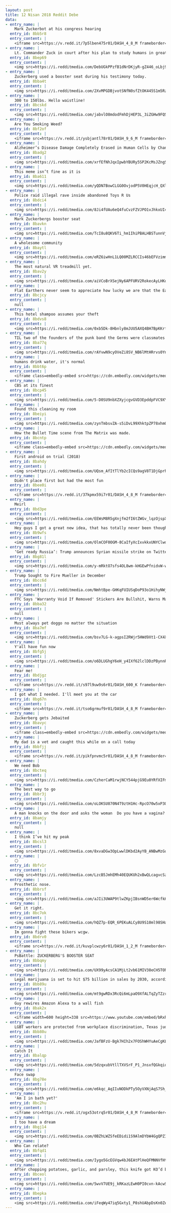 ```yaml
---
layout: post
title: 12 Nisan 2018 Reddit Debe
data:
- entry_name: |
    Mark Zuckerbot at his congress hearing
  entry_id: 8bb5r8
  entry_content: |
    <iframe src=https://v.redd.it/7p5lben475r01/DASH_4_8_M frameborder=0></iframe>
- entry_name: |
    Lt. Commander Zuck in court after his plan to study humans in greater detail backfires
  entry_id: 8bep69
  entry_content: |
    <img src=https://i.redditmedia.com/DebUGkPPzfB1dNrDKjyR-gZ446_oLbj93IKoztm9l1s.jpg?s=a976529ed674b4a4a6e674195f6090e7 frameborder=0>
- entry_name: |
    Zuckerberg used a booster seat during his testimony today.
  entry_id: 8bba4t
  entry_content: |
    <img src=https://i.redditmedia.com/2XvMPGDBjvotSNfN0sfZtOK445S1m5RzHu1u4Nk0AvI.jpg?s=0724323290928e8b1ebfd6e1b5927a99 frameborder=0>
- entry_name: |
    300 to 150lbs. Hello waistline!
  entry_id: 8bcskd
  entry_content: |
    <img src=https://i.redditmedia.com/jabvlO8mdodFmhDjHEP3L_3iZGHw9FQSXJ_hBfO42B4.jpg?s=2e4bc7303f81e0d59891462da11e3123 frameborder=0>
- entry_name: |
    Are You Smoking Weed?
  entry_id: 8bf2of
  entry_content: |
    <iframe src=https://v.redd.it/ysbjantl78r01/DASH_9_6_M frameborder=0></iframe>
- entry_name: |
    Alzheimer’s Disease Damage Completely Erased in Human Cells by Changing Structure of One Protein
  entry_id: 8badg2
  entry_content: |
    <img src=https://i.redditmedia.com/xrfEfNhJqxIpwbYBURy5SP2KcMsJZngSIbS5x29njgE.jpg?s=79903a78771d024acfd3ff3de9bbeda2 frameborder=0>
- entry_name: |
    This meme isn’t fine as it is
  entry_id: 8ba611
  entry_content: |
    <img src=https://i.redditmedia.com/yQDN7BowCLGG0OvjodP5V0HEqjcH_QXlZriK_A1JD20.jpg?s=204050a1812a867a74385bea0ff7e836 frameborder=0>
- entry_name: |
    Police raid illegal rave inside abandoned Toys R Us
  entry_id: 8bdci4
  entry_content: |
    <img src=https://i.redditmedia.com/8Ji4fUAu6eQ4fuCvzFZVJPO1vJhkxUI4kg3TFwwhWuE.jpg?s=9a1b303cbf3a674424937f41ba6e5cd6 frameborder=0>
- entry_name: |
    Mark Zuckerbergs booster seat
  entry_id: 8bavkn
  entry_content: |
    <img src=https://i.redditmedia.com/TcI8u8QKV6Ti_hm1IhiPBALHBSTunnVjhTEVGFlsyj4.jpg?s=18c8cb7a3848937cd7ef097fd6b89f86 frameborder=0>
- entry_name: |
    A wholesome community
  entry_id: 8baytl
  entry_content: |
    <img src=https://i.redditmedia.com/eRZ6iwHnL1LQ00MZLRCCIs46bEFVzimmauyGujo-_Bw.jpg?s=18657c8478eb293c7559ee95f51c2060 frameborder=0>
- entry_name: |
    The most natural VR treadmill yet.
  entry_id: 8bav2y
  entry_content: |
    <img src=https://i.redditmedia.com/aiVCoBrXSejNy6APFURV2RokecAyLHKoTQbdEohDMGg.gif?fm=jpg&s=059d35bf72faac01a232b82be1cf9058 frameborder=0>
- entry_name: |
    Flat Earthers never seem to appreciate how lucky we are that the Earth is horizontal rather than vertical
  entry_id: 8bcjcy
  entry_content: |
    null
- entry_name: |
    This hotel shampoo assumes your theft
  entry_id: 8bdvs8
  entry_content: |
    <img src=https://i.redditmedia.com/0xb5Dk-8Hbnly8mJUU5AXQ4BH7BpKKrfTinPol4yX_8.jpg?s=a7d8fd638b9a3b9071e9ca0f763d1a3e frameborder=0>
- entry_name: |
    TIL two of the founders of the punk band the Germs were classmates at an alternative high school where they were allowed to create their own class. They created a class for themselves called Fruit Eating in which they would go to a market, eat fruit for an hour, then return to school.
  entry_id: 8ba77q
  entry_content: |
    <img src=https://i.redditmedia.com/rAYvwN9cyOVeZi8SV_NB6lMtHRrvs0YnF7JpYo-ZHwA.jpg?s=ad3d877bf9ec4b7cf5dcf9708835e27b frameborder=0>
- entry_name: |
    humans drink water, it's normal
  entry_id: 8bbt6p
  entry_content: |
    <iframe class=embedly-embed src=https://cdn.embedly.com/widgets/media.html?src=https%3A%2F%2Fgfycat.com%2Fifr%2FAnxiousDenseBug&url=https%3A%2F%2Fgfycat.com%2FAnxiousDenseBug&image=https%3A%2F%2Fthumbs.gfycat.com%2FAnxiousDenseBug-size_restricted.gif&key=2aa3c4d5f3de4f5b9120b660ad850dc9&type=text%2Fhtml&schema=gfycat width=320 height=304 scrolling=no frameborder=0 allowfullscreen></iframe>
- entry_name: |
    CBS at its finest
  entry_id: 8bcp45
  entry_content: |
    <img src=https://i.redditmedia.com/5-D0SU9nbXZXyjcgvGVD3EpddpFVC9XYUexhkCcisig.jpg?s=9ac89be02602efd138fd37f476923d2f frameborder=0>
- entry_name: |
    Found this cleaning my room
  entry_id: 8beiyi
  entry_content: |
    <img src=https://i.redditmedia.com/zynTmbsvZA-s5iDvL99XhktpZP78xhmQS12XpG2cjug.jpg?s=a8a1c14fbf67d6b05edaf22d0b35b26b frameborder=0>
- entry_name: |
    How the Bullet Time scene from The Matrix was made.
  entry_id: 8bcntp
  entry_content: |
    <iframe class=embedly-embed src=https://cdn.embedly.com/widgets/media.html?src=https%3A%2F%2Fgfycat.com%2Fifr%2FPerfectFlippantKrill&url=https%3A%2F%2Fgfycat.com%2FPerfectFlippantKrill&image=https%3A%2F%2Fthumbs.gfycat.com%2FPerfectFlippantKrill-size_restricted.gif&key=522baf40bd3911e08d854040d3dc5c07&type=text%2Fhtml&schema=gfycat width=600 height=450 scrolling=no frameborder=0 allowfullscreen></iframe>
- entry_name: |
    First android on trial (2018)
  entry_id: 8bahdy
  entry_content: |
    <img src=https://i.redditmedia.com/UQsm_AfItTlYb2cICQs9agV8T1DjGprhEJAntks_ayE.jpg?s=e427a633de3c27fe47ece3b7b1fdf806 frameborder=0>
- entry_name: |
    Didn't place first but had the most fun
  entry_id: 8bee0i
  entry_content: |
    <iframe src=https://v.redd.it/37kpmx59i7r01/DASH_4_8_M frameborder=0></iframe>
- entry_name: |
    Meirl
  entry_id: 8bd3pe
  entry_content: |
    <img src=https://i.redditmedia.com/EEWsM8R5gXnjfm2fI6tZWGv_lqzOjspXgsC2VYP2gmA.jpg?s=a8054dbcd2a228f89b6b774b84655749 frameborder=0>
- entry_name: |
    Hey guys I got a great new idea, that has totally never been thought of before
  entry_id: 8b9wfs
  entry_content: |
    <img src=https://i.redditmedia.com/OlmCOF0OGM-8CaIfyXcIxvkkxUNYClwdqOoQj9icgZI.jpg?s=b46f434c14160ea170ccaceb5e9285ea frameborder=0>
- entry_name: |
    ‘Get ready Russia’: Trump announces Syrian missile strike on Twitter against ‘Gas Killing Animal’ Assad
  entry_id: 8bg81l
  entry_content: |
    <img src=https://i.redditmedia.com/y-mRktO7sfs4OL8wm-kHGEwPfnidvW-wrx0CTMxJGiI.jpg?s=b2a8bf80ec50da7ef96c6a7f535b717d frameborder=0>
- entry_name: |
    Trump Sought to Fire Mueller in December
  entry_id: 8bcc6d
  entry_content: |
    <img src=https://i.redditmedia.com/NmhtBpe-GHKqFUIUSqDoP93o1HihyNWj8LR8Q5_0n4g.jpg?s=c46d82f988f63299150b3ef9cccbb331 frameborder=0>
- entry_name: |
    FTC Says 'Warranty Void If Removed' Stickers Are Bullshit, Warns Manufacturers - Federal law says you can repair your own things, and manufacturers cannot force you to use their own repair services.
  entry_id: 8bba32
  entry_content: |
    null
- entry_name: |
    Must always pet doggo no matter the situation
  entry_id: 8ba7mf
  entry_content: |
    <img src=https://i.redditmedia.com/bsv7LG-k-agpsI2RWjr5HWd9Xt1-CX4XTSk9xe6ilNU.jpg?s=af7a54904a0aca4c8a9e84f2710ef6c2 frameborder=0>
- entry_name: |
    Y'all have fun now
  entry_id: 8bfg5j
  entry_content: |
    <img src=https://i.redditmedia.com/o6DLUGhgY6eH_y4IXf62lclDDzPBynnRUxiwfTEUjNI.jpg?s=0b8dec13d28484de0aab4d34b4edcc4d frameborder=0>
- entry_name: |
    Fear me!
  entry_id: 8bdjgz
  entry_content: |
    <iframe src=https://v.redd.it/s97l9uw9s6r01/DASH_600_K frameborder=0></iframe>
- entry_name: |
    I got what I needed. I'll meet you at the car
  entry_id: 8bg67n
  entry_content: |
    <iframe src=https://v.redd.it/tso6grmuf9r01/DASH_4_8_M frameborder=0></iframe>
- entry_name: |
    Zuckerberg gets Jebaited
  entry_id: 8bavyc
  entry_content: |
    <iframe class=embedly-embed src=https://cdn.embedly.com/widgets/media.html?src=https%3A%2F%2Fclips.twitch.tv%2Fembed%3Fclip%3DGorgeousFunnyNeanderthalBIRB%26autoplay%3Dfalse&url=https%3A%2F%2Fclips.twitch.tv%2FGorgeousFunnyNeanderthalBIRB&image=https%3A%2F%2Fclips-media-assets.twitch.tv%2F222842783-preview.jpg&key=522baf40bd3911e08d854040d3dc5c07&type=text%2Fhtml&schema=twitch width=600 height=340 scrolling=no frameborder=0 allowfullscreen></iframe>
- entry_name: |
    My dad is a vet and caught this while on a call today
  entry_id: 8bbfjj
  entry_content: |
    <iframe src=https://v.redd.it/pikfpnvmc5r01/DASH_4_8_M frameborder=0></iframe>
- entry_name: |
    We need Bob
  entry_id: 8bcteq
  entry_content: |
    <img src=https://i.redditmedia.com/CzherCaM1rwjNCY544pjG9Eu0YRfXIFmQTY6KTfNp2U.jpg?s=1f891322132e029d00e68d413ae345f0 frameborder=0>
- entry_name: |
    The best way to go
  entry_id: 8bbr3j
  entry_content: |
    <img src=https://i.redditmedia.com/oLOKSU870N4T9ztH1Hc-RpcO70w5xP3OOV7k5_3O7Tk.jpg?s=eccaa6dd7d544afcdd4956658023b191 frameborder=0>
- entry_name: |
    A man knocks on the door and asks the woman  Do you have a vagina? 
  entry_id: 8bamjy
  entry_content: |
    null
- entry_name: |
    I think I’ve hit my peak
  entry_id: 8bcsl3
  entry_content: |
    <img src=https://i.redditmedia.com/8xvaDGw3OpLwwlDKbd2AyYB_ANBwMzGuAkjZ7KPODAk.jpg?s=c2d4996b25abe0e99ec38f4e548b39ff frameborder=0>
- entry_name: |
    ⚪️
  entry_id: 8bfv1r
  entry_content: |
    <img src=https://i.redditmedia.com/LzcB5JmhEMh40EQUKUh2xBwQLcagvcSz0qMbGnS1YdY.jpg?s=b0666b84526db1a207aac72033f1c8f9 frameborder=0>
- entry_name: |
    Prosthetic nose.
  entry_id: 8bbrsf
  entry_content: |
    <img src=https://i.redditmedia.com/aJIi3UWAP9tlwZKpjIBsnWD5er6WcfkH2eetGbEm3_k.gif?fm=jpg&s=3bcc4b5238382a4fc49ae2c752fc46ff frameborder=0>
- entry_name: |
    Get it right.
  entry_id: 8bc7ok
  entry_content: |
    <img src=https://i.redditmedia.com/hQZ7p-EQR_6PEKuALCy8U9S10ml98SHa3hDSf1oSCsM.jpg?s=d824747fd01db6d13fb537c37cf72687 frameborder=0>
- entry_name: |
    Im gonna fight these bikers wcgw.
  entry_id: 8bdrv0
  entry_content: |
    <iframe src=https://v.redd.it/kuvplcwzy6r01/DASH_1_2_M frameborder=0></iframe>
- entry_name: |
    PsBattle: ZUCKERBERG'S BOOSTER SEAT
  entry_id: 8bbqmy
  entry_content: |
    <img src=https://i.redditmedia.com/UX99yAcsCA1MjLt2vb61MIV38eCH5TOhdp4kpn0ImpA.jpg?s=4aef0006d0b8ed3b5f7bc93ada698b1e frameborder=0>
- entry_name: |
    Legal marijuana is set to hit $75 billion in sales by 2030, according to a note from analysts at the investment bank Cowen. Weed is already putting pressure on alcohol sales. In states that have legalized marijuana, binge drinking rates are declining.
  entry_id: 8bb89u
  entry_content: |
    <img src=https://i.redditmedia.com/mt9gwRDx3RcQi6mLpaO9XfALTqZyTZzrwQ_Cth3qEAA.jpg?s=92bd588a041f56612707f598423a72e7 frameborder=0>
- entry_name: |
    Guy rewires Amazon Alexa to a wall fish
  entry_id: 8bak2x
  entry_content: |
    <iframe width=600 height=338 src=https://www.youtube.com/embed/bRxhgxH6FUI?feature=oembed&enablejsapi=1 frameborder=0 allow=autoplay; encrypted-media allowfullscreen></iframe>
- entry_name: |
    LGBT workers are protected from workplace discrimination, Texas judge says in 'earth-shattering' new ruling | LGBT | Dallas News
  entry_id: 8bb80u
  entry_content: |
    <img src=https://i.redditmedia.com/JafBFzU-Bgk7HIh2x7FOShWHYuAeCgKLj0b9cjK8OXY.jpg?s=cb506e94f5c1be6de540c5094dbb6f10 frameborder=0>
- entry_name: |
    Catch It
  entry_id: 8balqp
  entry_content: |
    <img src=https://i.redditmedia.com/5dzqxubVtllTXVSrF_P1_JnsxfQGkqioz3Fzr1pvvs4.jpg?s=778fcca8fceefd4514d63fc1333719ce frameborder=0>
- entry_name: |
    Face swap
  entry_id: 8bg78e
  entry_content: |
    <img src=https://i.redditmedia.com/e6kqc_AqIIuNODkPTy5OyVXNjAqS7Sh_nBjLCGPZlYc.jpg?s=c5d56a9a3d43b8ce4ff81f6ca6d1cc97 frameborder=0>
- entry_name: |
    'Am I in bath yet?'
  entry_id: 8bc2hu
  entry_content: |
    <iframe src=https://v.redd.it/ogx53otrq5r01/DASH_4_8_M frameborder=0></iframe>
- entry_name: |
    I too have a dream
  entry_id: 8bgj14
  entry_content: |
    <img src=https://i.redditmedia.com/0BZhLWZSfeEDidi1S9AlmDYbW4GgQPZ1QQnbIn2UBJk.jpg?s=16ffac2cd4c15fe69aa2fe28c92f2fc1 frameborder=0>
- entry_name: |
    Who Can relate?
  entry_id: 8bfqd1
  entry_content: |
    <img src=https://i.redditmedia.com/Iygo5GcEGVqw4bJ6EAtPlHeQFMNNVfHtH7M7hP3q_hw.jpg?s=a3bbc96649bff685645c4b67405a30a8 frameborder=0>
- entry_name: |
    After chopping potatoes, garlic, and parsley, this knife got KO’d by the butter.
  entry_id: 8bceol
  entry_content: |
    <img src=https://i.redditmedia.com/5wvV7UE9j_kRKazLEwH0PI0cvn-kAcwSktXm5m3MavQ.jpg?s=79cb71e151103865bd77372750efabce frameborder=0>
- entry_name: |
  entry_id: 8bepka
  entry_content: |
    <img src=https://i.redditmedia.com/iFeqWy47iq5Gxty1_P8shUAbpDsKn0Ze87Erchqx4XY.jpg?s=e99b5721c7d833c513a4fa5f58d6f636 frameborder=0>
---
```


